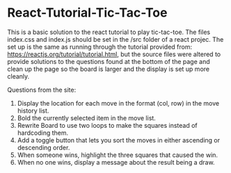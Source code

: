 # React-Tutorial-Tic-Tac-Toe
This is a basic solution to the react tutorial to play tic-tac-toe. The files index.css and index.js should be set in the /src folder of a
react projec. The set up is the same as running through the tutorial provided from: https://reactjs.org/tutorial/tutorial.html, but the 
source files were altered to provide solutions to the questions found at the bottom of the page and clean up the page so the board is larger
and the display is set up more cleanly. 

Questions from the site:
1. Display the location for each move in the format (col, row) in the move history list.
2. Bold the currently selected item in the move list.
3. Rewrite Board to use two loops to make the squares instead of hardcoding them.
4. Add a toggle button that lets you sort the moves in either ascending or descending order.
5. When someone wins, highlight the three squares that caused the win.
6. When no one wins, display a message about the result being a draw.
